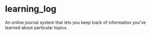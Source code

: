 # learning_log

An online journal system that lets you keep track of information you've learned about particular topics.
